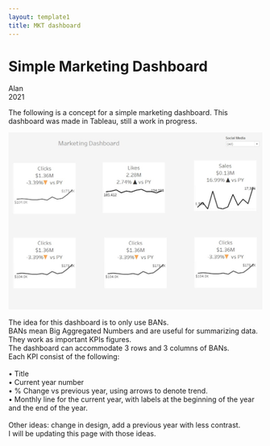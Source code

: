 ```yaml
---
layout: template1
title: MKT dashboard
---
```


Simple Marketing Dashboard
================
Alan<br />
2021<br />

<p>The following is a concept for a simple marketing dashboard. This dashboard was made in Tableau, still a work in progress.</p>

<div class="bigcenterimgcontainer">
<img src="img/Dashboard.jpg" alt style>
</div>

<p>The idea for this dashboard is to only use BANs. <br />
BANs mean Big Aggregated Numbers and are useful for summarizing data. They work as important KPIs figures. <br />
The dashboard can accommodate 3 rows and 3 columns of BANs.<br />
Each KPI consist of the following:<br />
<br />
•	Title<br />
•	Current year number<br />
•	% Change vs previous year, using arrows to denote trend. <br />
•	Monthly line for the current year, with labels at the beginning of the year and the end of the year.<br /> 
<br />
Other ideas: change in design, add a previous year with less contrast. <br />
I will be updating this page with those ideas. </p>
<br />








